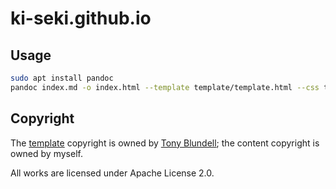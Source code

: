# ki-seki.github.io

## Usage

```bash
sudo apt install pandoc
pandoc index.md -o index.html --template template/template.html --css template/template.css --self-contained --toc --toc-depth 2
```

## Copyright

The [template](https://github.com/tonyblundell/pandoc-bootstrap-template) copyright is owned by [Tony Blundell](https://github.com/tonyblundell); the content copyright is owned by myself.

All works are licensed under Apache License 2.0.
